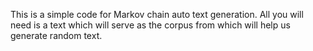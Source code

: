 This is a simple code for Markov chain auto text generation.
All you will need is  a text which will serve as the corpus from which will help us generate random text.



